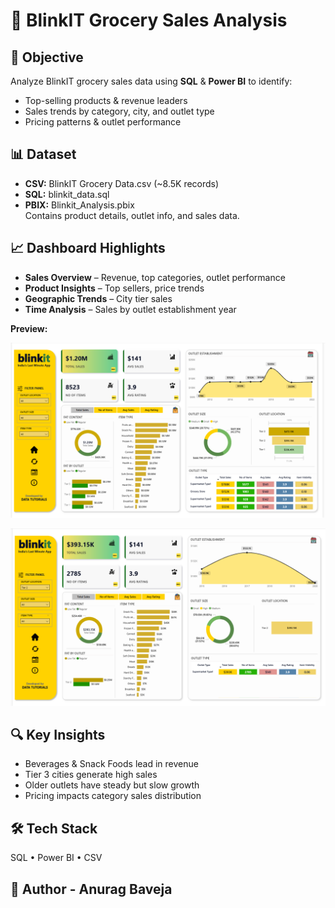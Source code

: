 # 🛒 BlinkIT Grocery Sales Analysis

## 🎯 Objective
Analyze BlinkIT grocery sales data using **SQL** & **Power BI** to identify:
- Top-selling products & revenue leaders  
- Sales trends by category, city, and outlet type  
- Pricing patterns & outlet performance  

## 📊 Dataset
- **CSV:** BlinkIT Grocery Data.csv (~8.5K records)  
- **SQL:** blinkit_data.sql  
- **PBIX:** Blinkit_Analysis.pbix  
Contains product details, outlet info, and sales data.

## 📈 Dashboard Highlights
- **Sales Overview** – Revenue, top categories, outlet performance  
- **Product Insights** – Top sellers, price trends  
- **Geographic Trends** – City tier sales  
- **Time Analysis** – Sales by outlet establishment year  

**Preview:**  

![Netflix Logo](https://github.com/anuragbaveja23/Blinkit-Business-Analysis-Project/blob/main/images/ss.png)

![Netflix Logo](https://github.com/anuragbaveja23/Blinkit-Business-Analysis-Project/blob/main/images/ss1.png)

## 🔍 Key Insights
- Beverages & Snack Foods lead in revenue  
- Tier 3 cities generate high sales  
- Older outlets have steady but slow growth  
- Pricing impacts category sales distribution  

## 🛠 Tech Stack
SQL • Power BI • CSV

## 👤 Author - Anurag Baveja




